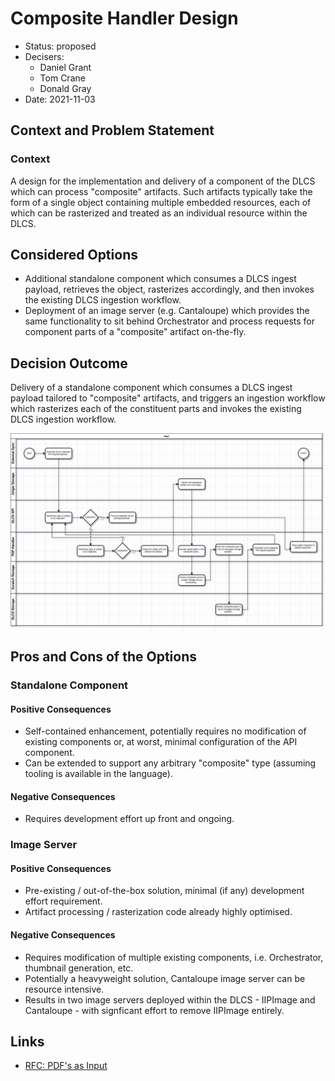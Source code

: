 # Composite Handler Design

- Status: proposed
- Decisers:
  - Daniel Grant
  - Tom Crane
  - Donald Gray
- Date: 2021-11-03

## Context and Problem Statement

### Context

A design for the implementation and delivery of a component of the DLCS
which can process "composite" artifacts. Such artifacts typically take
the form of a single object containing multiple embedded resources, each
of which can be rasterized and treated as an individual resource within
the DLCS.

## Considered Options

- Additional standalone component which consumes a DLCS ingest payload,
  retrieves the object, rasterizes accordingly, and then invokes the
  existing DLCS ingestion workflow.
- Deployment of an image server (e.g. Cantaloupe) which provides the
  same functionality to sit behind Orchestrator and process requests for
  component parts of a "composite" artifact on-the-fly.

## Decision Outcome

Delivery of a standalone component which consumes a DLCS ingest payload
tailored to "composite" artifacts, and triggers an ingestion workflow
which rasterizes each of the constituent parts and invokes the existing
DLCS ingestion workflow.

![0001-flowchart.png](images/0001-flowchart.png)

## Pros and Cons of the Options

### Standalone Component

#### Positive Consequences

- Self-contained enhancement, potentially requires no modification of
  existing components or, at worst, minimal configuration of the API
  component.
- Can be extended to support any arbitrary "composite" type (assuming
  tooling is available in the language).

#### Negative Consequences

- Requires development effort up front and ongoing.

### Image Server

#### Positive Consequences

- Pre-existing / out-of-the-box solution, minimal (if any) development
  effort requirement.
- Artifact processing / rasterization code already highly optimised.

#### Negative Consequences

- Requires modification of multiple existing components, i.e.
  Orchestrator, thumbnail generation, etc.
- Potentially a heavyweight solution, Cantaloupe image server can be
  resource intensive.
- Results in two image servers deployed within the DLCS - IIPImage and
  Cantaloupe - with signficant effort to remove IIPImage entirely.

## Links

- [RFC: PDF's as Input](https://github.com/dlcs/protagonist/blob/master/docs/rfcs/011-pdfs-as-input.md)
